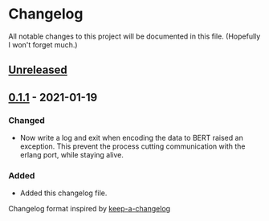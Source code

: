 # Changelog

All notable changes to this project will be documented in this file. (Hopefully I won't forget much.)

## [Unreleased]

## [0.1.1] - 2021-01-19

### Changed

* Now write a log and exit when encoding the data to BERT raised an exception. This prevent the process cutting communication with the erlang port, while staying alive.

### Added

* Added this changelog file.



Changelog format inspired by [keep-a-changelog]

[keep-a-changelog]: https://github.com/olivierlacan/keep-a-changelog
[unreleased]: https://github.com/shakadak/pattern_metonyms/compare/v0.1.1...HEAD
[0.1.1]: https://github.com/shakadak/pattern_metonyms/compare/v0.1.0...v0.1.1
